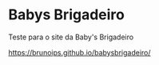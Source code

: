 # Babys Brigadeiro

Teste para o site da Baby's Brigadeiro

https://brunoips.github.io/babysbrigadeiro/


